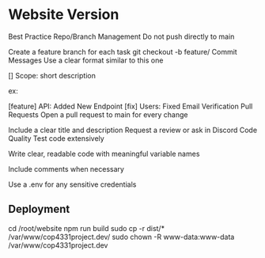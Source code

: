 # Website Version

Best Practice
Repo/Branch Management
Do not push directly to main

Create a feature branch for each task
git checkout -b feature/<branch-name>
Commit Messages
Use a clear format similar to this one

[<type>] Scope: short description

ex:

[feature] API: Added New Endpoint
[fix] Users: Fixed Email Verification
Pull Requests
Open a pull request to main for every change

Include a clear title and description
Request a review or ask in Discord
Code Quality
Test code extensively

Write clear, readable code with meaningful variable names

Include comments when necessary

Use a .env for any sensitive credentials

## Deployment

cd /root/website
npm run build
sudo cp -r dist/* /var/www/cop4331project.dev/
sudo chown -R www-data:www-data /var/www/cop4331project.dev
